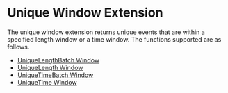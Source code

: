 # Unique Window Extension

The unique window extension returns unique events that are within a
specified length window or a time window. The functions supported are as
follows.

-   [UniqueLengthBatch Window](UniqueLengthBatch_Window)
-   [UniqueLength Window](UniqueLength_Window)
-   [UniqueTimeBatch Window](UniqueTimeBatch_Window)
-   [UniqueTime Window](UniqueTime_Window)
